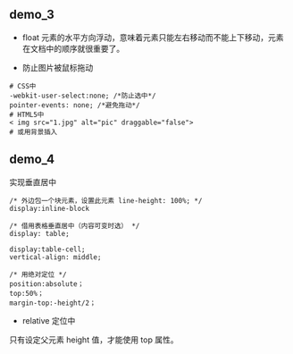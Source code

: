 ## demo_3

- float
元素的水平方向浮动，意味着元素只能左右移动而不能上下移动，元素在文档中的顺序就很重要了。

- 防止图片被鼠标拖动
 ```
 # CSS中
 -webkit-user-select:none; /*防止选中*/
 pointer-events: none; /*避免拖动*/
 # HTML5中
 < img src="1.jpg" alt="pic" draggable="false">
 # 或用背景插入
 ```

## demo_4

实现垂直居中
 
```
/* 外边包一个块元素，设置此元素 line-height: 100%; */ 
display:inline-block

/* 借用表格垂直居中（内容可变时选） */
display: table; 

display:table-cell;
vertical-align: middle;

/* 用绝对定位 */
position:absolute；
top:50%；
margin-top:-height/2；

```

- relative 定位中

只有设定父元素 height 值，才能使用 top 属性。